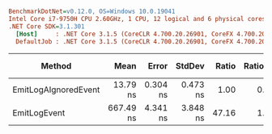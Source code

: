 ``` ini

BenchmarkDotNet=v0.12.0, OS=Windows 10.0.19041
Intel Core i7-9750H CPU 2.60GHz, 1 CPU, 12 logical and 6 physical cores
.NET Core SDK=3.1.301
  [Host]     : .NET Core 3.1.5 (CoreCLR 4.700.20.26901, CoreFX 4.700.20.27001), X64 RyuJIT
  DefaultJob : .NET Core 3.1.5 (CoreCLR 4.700.20.26901, CoreFX 4.700.20.27001), X64 RyuJIT


```
|               Method |      Mean |    Error |   StdDev | Ratio | RatioSD |  Gen 0 | Gen 1 | Gen 2 | Allocated |
|--------------------- |----------:|---------:|---------:|------:|--------:|-------:|------:|------:|----------:|
| EmitLogAIgnoredEvent |  13.79 ns | 0.304 ns | 0.473 ns |  1.00 |    0.00 |      - |     - |     - |         - |
|         EmitLogEvent | 667.49 ns | 4.341 ns | 3.848 ns | 47.16 |    1.61 | 0.0582 |     - |     - |     368 B |
